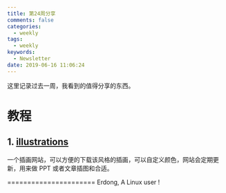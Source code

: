 ```yaml
---
title: 第24周分享
comments: false
categories:
  - weekly
tags:
  - weekly
keywords:
  - Newsletter
date: 2019-06-16 11:06:24
---
```



这里记录过去一周，我看到的值得分享的东西。
<!--more-->



# 教程

## 1. [illustrations](https://undraw.co/illustrations)

一个插画网站，可以方便的下载该风格的插画，可以自定义颜色，网站会定期更新，用来做 PPT 或者文章插图和合适。

======================
Erdong, A Linux user !
